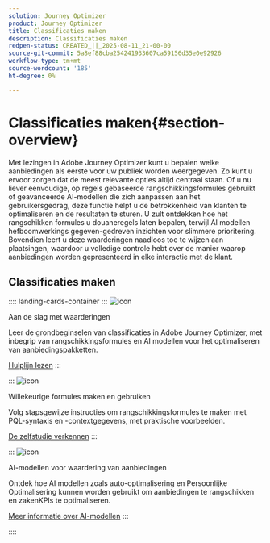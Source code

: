 ```yaml
---
solution: Journey Optimizer
product: Journey Optimizer
title: Classificaties maken
description: Classificaties maken
redpen-status: CREATED_||_2025-08-11_21-00-00
source-git-commit: 5a8ef88cba254241933607ca59156d35e0e92926
workflow-type: tm+mt
source-wordcount: '185'
ht-degree: 0%

---
```



# Classificaties maken{#section-overview}

Met lezingen in Adobe Journey Optimizer kunt u bepalen welke aanbiedingen als eerste voor uw publiek worden weergegeven. Zo kunt u ervoor zorgen dat de meest relevante opties altijd centraal staan. Of u nu liever eenvoudige, op regels gebaseerde rangschikkingsformules gebruikt of geavanceerde AI-modellen die zich aanpassen aan het gebruikersgedrag, deze functie helpt u de betrokkenheid van klanten te optimaliseren en de resultaten te sturen. U zult ontdekken hoe het rangschikken formules u douaneregels laten bepalen, terwijl AI modellen hefboomwerkings gegeven-gedreven inzichten voor slimmere prioritering. Bovendien leert u deze waarderingen naadloos toe te wijzen aan plaatsingen, waardoor u volledige controle hebt over de manier waarop aanbiedingen worden gepresenteerd in elke interactie met de klant.

## Classificaties maken

:::: landing-cards-container
:::
![icon]( https://cdn.experienceleague.adobe.com/icons/book.svg)

Aan de slag met waarderingen

Leer de grondbeginselen van classificaties in Adobe Journey Optimizer, met inbegrip van rangschikkingsformules en AI modellen voor het optimaliseren van aanbiedingspakketten.

[Hulplijn lezen](../using/offers/ranking/get-started-rankings.md)
:::

:::
![icon]( https://cdn.experienceleague.adobe.com/icons/circle-play.svg)

Willekeurige formules maken en gebruiken

Volg stapsgewijze instructies om rangschikkingsformules te maken met PQL-syntaxis en -contextgegevens, met praktische voorbeelden.

[De zelfstudie verkennen](../using/offers/ranking/create-ranking-formulas.md)
:::

:::
![icon]( https://cdn.experienceleague.adobe.com/icons/chart-line.svg)

AI-modellen voor waardering van aanbiedingen

Ontdek hoe AI modellen zoals auto-optimalisering en Persoonlijke Optimalisering kunnen worden gebruikt om aanbiedingen te rangschikken en zakenKPIs te optimaliseren.

[Meer informatie over AI-modellen](ai-models-landing-page.md)
:::

::::
